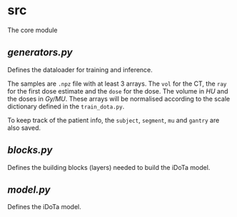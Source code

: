 
# src 

The core module

## _generators.py_

Defines the dataloader for training and inference.

The samples are `.npz` file with at least 3 arrays. The `vol` for the CT, the `ray` for the first dose estimate and the `dose` for the dose.
The volume in _HU_ and the doses in _Gy/MU_.
These arrays will be normalised according to the scale dictionary defined in the `train_dota.py`.

To keep track of the patient info, the `subject`, `segment`, `mu` and `gantry` are also saved.

## _blocks.py_

Defines the building blocks (layers) needed to build the iDoTa model.

## _model.py_

Defines the iDoTa model.
